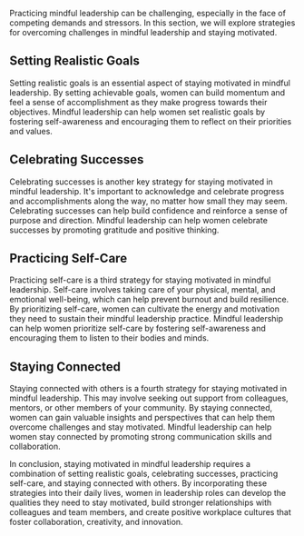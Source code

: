
Practicing mindful leadership can be challenging, especially in the face of competing demands and stressors. In this section, we will explore strategies for overcoming challenges in mindful leadership and staying motivated.

Setting Realistic Goals
-----------------------

Setting realistic goals is an essential aspect of staying motivated in mindful leadership. By setting achievable goals, women can build momentum and feel a sense of accomplishment as they make progress towards their objectives. Mindful leadership can help women set realistic goals by fostering self-awareness and encouraging them to reflect on their priorities and values.

Celebrating Successes
---------------------

Celebrating successes is another key strategy for staying motivated in mindful leadership. It's important to acknowledge and celebrate progress and accomplishments along the way, no matter how small they may seem. Celebrating successes can help build confidence and reinforce a sense of purpose and direction. Mindful leadership can help women celebrate successes by promoting gratitude and positive thinking.

Practicing Self-Care
--------------------

Practicing self-care is a third strategy for staying motivated in mindful leadership. Self-care involves taking care of your physical, mental, and emotional well-being, which can help prevent burnout and build resilience. By prioritizing self-care, women can cultivate the energy and motivation they need to sustain their mindful leadership practice. Mindful leadership can help women prioritize self-care by fostering self-awareness and encouraging them to listen to their bodies and minds.

Staying Connected
-----------------

Staying connected with others is a fourth strategy for staying motivated in mindful leadership. This may involve seeking out support from colleagues, mentors, or other members of your community. By staying connected, women can gain valuable insights and perspectives that can help them overcome challenges and stay motivated. Mindful leadership can help women stay connected by promoting strong communication skills and collaboration.

In conclusion, staying motivated in mindful leadership requires a combination of setting realistic goals, celebrating successes, practicing self-care, and staying connected with others. By incorporating these strategies into their daily lives, women in leadership roles can develop the qualities they need to stay motivated, build stronger relationships with colleagues and team members, and create positive workplace cultures that foster collaboration, creativity, and innovation.

